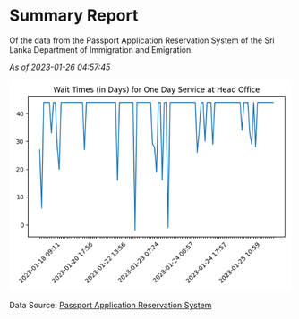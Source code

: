 # Summary Report

Of the data from the Passport Application Reservation System of the Sri Lanka Department of Immigration and Emigration.

*As of 2023-01-26 04:57:45*

![Wait Time Chart](summary.wait_time_chart.png)

Data Source: [Passport Application Reservation System](https://eservices.immigration.gov.lk:8443/appointment/pages/reservationApplication.xhtml)